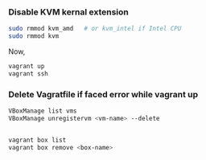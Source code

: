 ### Disable KVM kernal extension
```bash
sudo rmmod kvm_amd   # or kvm_intel if Intel CPU
sudo rmmod kvm
```

Now,
```bash
vagrant up
vagrant ssh 
```


### Delete Vagratfile if faced error while vagrant up
```bash
VBoxManage list vms
VBoxManage unregistervm <vm-name> --delete


vagrant box list
vagrant box remove <box-name>
```